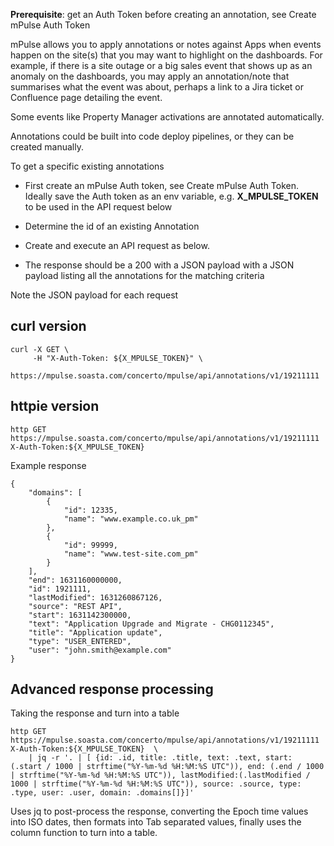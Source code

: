 **Prerequisite**: get an Auth Token before creating an annotation, see Create mPulse Auth Token

mPulse allows you to apply annotations or notes against Apps when events happen on the site(s) that you may want to highlight on the dashboards. For example, if there is a site outage or a big sales event that shows up as an anomaly on the dashboards, you may apply an annotation/note that summarises what the event was about, perhaps a link to a Jira ticket or Confluence page detailing the event.

Some events like Property Manager activations are annotated automatically.

Annotations could be built into code deploy pipelines, or they can be created manually.

To get a specific existing annotations

- First create an mPulse Auth token, see Create mPulse Auth Token. Ideally save the Auth token as an env variable, e.g. **X_MPULSE_TOKEN** to be used in the API request below

- Determine the id of an existing Annotation

- Create and execute an API request as below.

- The response should be a 200 with a JSON payload with a JSON payload listing all the annotations for the matching criteria

Note the JSON payload for each request

## curl version
```shell
curl -X GET \
     -H "X-Auth-Token: ${X_MPULSE_TOKEN}" \
     https://mpulse.soasta.com/concerto/mpulse/api/annotations/v1/19211111 
```

## httpie version
```
http GET https://mpulse.soasta.com/concerto/mpulse/api/annotations/v1/19211111 X-Auth-Token:${X_MPULSE_TOKEN} 
```

Example response
```
{
    "domains": [
        {
            "id": 12335,
            "name": "www.example.co.uk_pm"
        },
        {
            "id": 99999,
            "name": "www.test-site.com_pm"
        }
    ],
    "end": 1631160000000,
    "id": 1921111,
    "lastModified": 1631260867126,
    "source": "REST API",
    "start": 1631142300000,
    "text": "Application Upgrade and Migrate - CHG0112345",
    "title": "Application update",
    "type": "USER_ENTERED",
    "user": "john.smith@example.com"
}
```

## Advanced response processing

Taking the response and turn into a table

```
http GET https://mpulse.soasta.com/concerto/mpulse/api/annotations/v1/19211111 X-Auth-Token:${X_MPULSE_TOKEN}  \
    | jq -r '. | [ {id: .id, title: .title, text: .text, start: (.start / 1000 | strftime("%Y-%m-%d %H:%M:%S UTC")), end: (.end / 1000 | strftime("%Y-%m-%d %H:%M:%S UTC")), lastModified:(.lastModified / 1000 | strftime("%Y-%m-%d %H:%M:%S UTC")), source: .source, type: .type, user: .user, domain: .domains[]}]'

```
Uses jq to post-process the response, converting the Epoch time values into ISO dates, then formats into Tab separated values, finally uses the column function to turn into a table.

